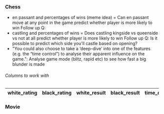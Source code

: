 ### Chess
- en passant and percentages of wins (meme idea)
    = Can en passant move at any point in the game predict whether player is more likely to win
    Follow up Q: 
- castling and percentages of wins
    = Does castling kingside vs queenside vs not at all predict whether player is more likely to win
    Follow up Q: Is it possible to predict which side you'll castle based on opening?
- "You could also choose to take a ‘deep-dive’ into one of the features (e.g. the “time control”) to
analyse their apparent influence on the game.": Analyse game mode (blitz, rapid etc) to see how fast a big blunder is made

###### Columns to work with
| white_rating | black_rating | white_result | black_result | time_class | time_control | rules | rated | fen | pgn
| - | - | - | - | - | - | - | - | - | - |

### Movie